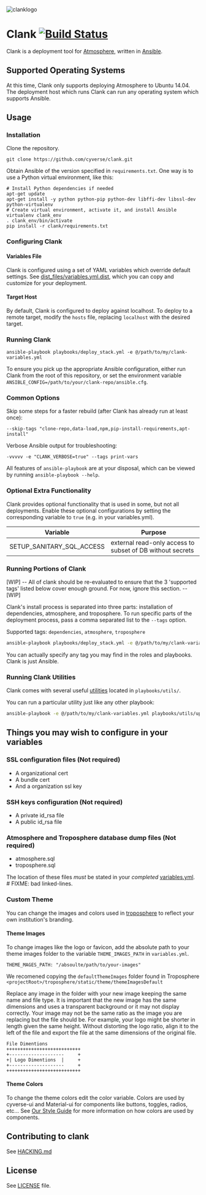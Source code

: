 ![clanklogo](media/logoClank-01.png)

# Clank  [![Build Status](https://travis-ci.org/cyverse/clank.svg?branch=master)](https://travis-ci.org/cyverse/clank)

Clank is a deployment tool for [Atmosphere](http://www.cyverse.org/atmosphere), written in [Ansible](http://ansible.com).

## Supported Operating Systems

At this time, Clank only supports deploying Atmosphere to Ubuntu 14.04. The deployment host which runs Clank can run any operating system which supports Ansible.

## Usage

### Installation

Clone the repository.
```
git clone https://github.com/cyverse/clank.git
```

Obtain Ansible of the version specified in `requirements.txt`. One way is to use a Python virtual environment, like this:

```
# Install Python dependencies if needed
apt-get update
apt-get install -y python python-pip python-dev libffi-dev libssl-dev python-virtualenv
# Create virtual environment, activate it, and install Ansible
virtualenv clank_env
. clank_env/bin/activate
pip install -r clank/requirements.txt
```

### Configuring Clank

#### Variables File

Clank is configured using a set of YAML variables which override default settings. See [dist_files/variables.yml.dist](dist_files/variables.yml.dist), which you can copy and customize for your deployment.

#### Target Host

By default, Clank is configured to deploy against localhost. To deploy to a remote target, modify the `hosts` file, replacing `localhost` with the desired target.

### Running Clank

```
ansible-playbook playbooks/deploy_stack.yml -e @/path/to/my/clank-variables.yml
```
To ensure you pick up the appropriate Ansible configuration, either run Clank from the root of this repository, or set the environment variable `ANSIBLE_CONFIG=/path/to/your/clank-repo/ansible.cfg`.

### Common Options

Skip some steps for a faster rebuild (after Clank has already run at least once):

`--skip-tags "clone-repo,data-load,npm,pip-install-requirements,apt-install"`

Verbose Ansible output for troubleshooting:

`-vvvvv -e "CLANK_VERBOSE=true" --tags print-vars`

All features of `ansible-playbook` are at your disposal, which can be viewed by running `ansible-playbook --help`.

### Optional Extra Functionality

Clank provides optional functionality that is used in some, but not all deployments. Enable these optional configurations by setting the corresponding variable to `true` (e.g. in your variables.yml).

| **Variable**               | **Purpose**                                                       |
|----------------------------|-------------------------------------------------------------------|
| SETUP_SANITARY_SQL_ACCESS  | external read-only access to subset of DB without secrets         |

### Running Portions of Clank

[WIP] -- All of clank should be re-evaluated to ensure that the 3 'supported tags' listed below cover enough ground. For now, ignore this section. -- [WIP]

Clank's install process is separated into three parts: installation of
dependencies, atmosphere, and troposphere. To run specific parts of the
deployment process, pass a comma separated list to the `--tags` option.

Supported tags: `dependencies`, `atmosphere`, `troposphere`

```bash
ansible-playbook playbooks/deploy_stack.yml -e @/path/to/my/clank-variables.yml --tags dependencies,troposphere
```

You can actually specify any tag you may find in the roles and playbooks. Clank
is just Ansible.

### Running Clank Utilities

Clank comes with several useful [utilities](playbooks/utils/README.md) located
in `playbooks/utils/`.

You can run a particular utility just like any other playbook:
```bash
ansible-playbook -e @/path/to/my/clank-variables.yml playbooks/utils/upgrade_postgres.yml
```

## Things you may wish to configure in your variables

### SSL configuration files (Not required)

* A organizational cert
* A bundle cert
* And a organization ssl key

### SSH keys configuration (Not required)

* A private id_rsa file
* A public id_rsa file

### Atmosphere and Troposphere database dump files (Not required)

* atmosphere.sql
* troposphere.sql

The location of these files *must* be stated in your _completed_
[variables.yml](https://github.com/CyVerse/clank/blob/master/dist_files/variables.yml.dist#L52-L63).  # FIXME: bad linked-lines.

### Custom Theme

You can change the images and colors used in [troposphere](https://github.com/cyverse/troposphere) to reflect your own institution's  branding.

#### Theme Images
To change images like the logo or favicon, add the absolute path to your theme images folder to the variable `THEME_IMAGES_PATH` in `variables.yml`.
```
THEME_MAGES_PATH: "/absoulte/path/to/your-images"
```
We recomened copying the `defaultThemeImages` folder found in Troposphere
`<projectRoot>/troposphere/static/theme/themeImagesDefault`

Replace any image in the folder with your new image keeping the same name and file type. It is important that the new image has the same dimensions and uses a transparent background or it may not display correctly. Your image may not be the same ratio as the image you are replacing but the file should be. For example, your logo might be shorter in length given the same height. Without distorting the logo ratio, align it to the left of the file and export the file at the same dimensions of the original file.


```
File Dimentions
+++++++++++++++++++++++++++
+--------------------     +
+| Logo Dimentions  |     +
+--------------------     +
+++++++++++++++++++++++++++
```
#### Theme Colors
To change the theme colors edit the color variable. Colors are used by cyverse-ui and Material-ui for components like buttons, toggles, radios, etc... See [Our Style Guide](https://cyverse.github.io/cyverse-ui/) for more information on how colors are used by components.

## Contributing to clank

See [HACKING.md](./HACKING.md)

## License

See [LICENSE](LICENSE) file.
